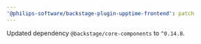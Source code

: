 ```yaml
---
'@philips-software/backstage-plugin-upptime-frontend': patch
---
```


Updated dependency `@backstage/core-components` to `^0.14.8`.
